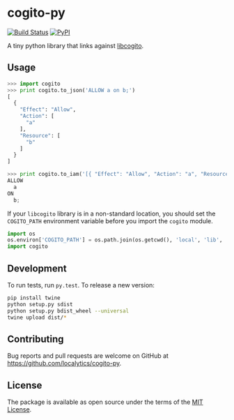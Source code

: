 # cogito-py

[![Build Status](https://travis-ci.org/localytics/cogito-py.svg?branch=master)](https://travis-ci.org/localytics/cogito-py)
[![PyPI](https://img.shields.io/pypi/v/cogito.svg)](https://pypi.python.org/pypi/cogito)

A tiny python library that links against [libcogito](https://github.com/localytics/libcogito).

## Usage

```python
>>> import cogito
>>> print cogito.to_json('ALLOW a on b;')
[
  {
    "Effect": "Allow",
    "Action": [
      "a"
    ],
    "Resource": [
      "b"
    ]
  }
]

>>> print cogito.to_iam('[{ "Effect": "Allow", "Action": "a", "Resource": "b" }]')
ALLOW
  a
ON
  b;
```

If your `libcogito` library is in a non-standard location, you should set the `COGITO_PATH` environment variable before you import the `cogito` module.

```python
import os
os.environ['COGITO_PATH'] = os.path.join(os.getcwd(), 'local', 'lib', 'libcogito.so')
import cogito
```

## Development

To run tests, run `py.test`. To release a new version:

```sh
pip install twine
python setup.py sdist
python setup.py bdist_wheel --universal
twine upload dist/*
```

## Contributing

Bug reports and pull requests are welcome on GitHub at https://github.com/localytics/cogito-py.

## License

The package is available as open source under the terms of the [MIT License](http://opensource.org/licenses/MIT).
